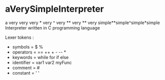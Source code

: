 # aVerySimpleInterpreter
a very very very * very ^ very ** very ** very simple**simple^simple*simple Interpreter written in C programming language

Lexer tokens :
  * symbols = $ % 
  * operators = == ++ + - -- *
  * keywords = while for if else
  * identifier = var1 var2 myFunc
  * comment = #
  * constant = ' '
